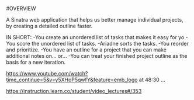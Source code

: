 #OVERVIEW

A Sinatra web application that helps us better manage individual projects, by creating a detailed outline faster.

IN SHORT:
-You create an unordered list of tasks that makes it easy for yo
-You score the unordered list of tasks.
-Ariadne sorts the tasks.
-You reorder and prioritize.
-You have an outline for a project that you can make additional notes on...
  or...
-You can treat your finished project outline as the basis for a new iteration.


https://www.youtube.com/watch?time_continue=5&v=y5XHoP5qwfY&feature=emb_logo at 48:30 ...


https://instruction.learn.co/student/video_lectures#/353
